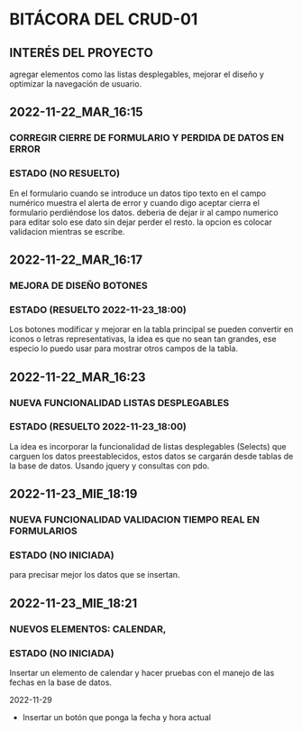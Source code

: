 # BITÁCORA DEL CRUD-01
## INTERÉS DEL PROYECTO
agregar elementos como las listas desplegables, mejorar el diseño y optimizar la navegación de usuario.

## 2022-11-22_MAR_16:15
### CORREGIR CIERRE DE FORMULARIO Y PERDIDA DE DATOS EN ERROR
###  ESTADO (NO RESUELTO)
En el formulario cuando se introduce un datos tipo texto en el campo numérico muestra el alerta de error y cuando digo aceptar cierra el formulario perdiéndose los datos. deberia de dejar ir al campo numerico para editar solo ese dato sin dejar perder el resto. la opcion es colocar validacion mientras se escribe.

## 2022-11-22_MAR_16:17
### MEJORA DE DISEÑO BOTONES
### ESTADO (RESUELTO 2022-11-23_18:00)
Los botones modificar y mejorar en la tabla principal se pueden convertir en iconos o letras representativas, la idea es que no sean tan grandes, ese especio lo puedo usar para mostrar otros campos de la tabla.


## 2022-11-22_MAR_16:23
### NUEVA FUNCIONALIDAD LISTAS DESPLEGABLES
### ESTADO (RESUELTO 2022-11-23_18:00)
La idea es incorporar la funcionalidad de listas desplegables (Selects) que carguen los datos preestablecidos, estos datos se cargarán desde tablas de la base de datos. Usando jquery y consultas con pdo.


## 2022-11-23_MIE_18:19
### NUEVA FUNCIONALIDAD VALIDACION TIEMPO REAL EN FORMULARIOS
### ESTADO (NO INICIADA)
para precisar mejor los datos que se insertan.


## 2022-11-23_MIE_18:21
### NUEVOS ELEMENTOS: CALENDAR,
### ESTADO (NO INICIADA)
Insertar un elemento de calendar y hacer pruebas con el manejo de las fechas en la base de datos.


2022-11-29
- Insertar un botón que ponga la fecha y hora actual

